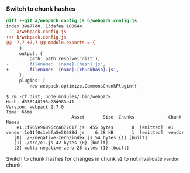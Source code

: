 ### Switch to chunk hashes

```diff
diff --git a/webpack.config.js b/webpack.config.js
index 39a77d0..13dafea 100644
--- a/webpack.config.js
+++ b/webpack.config.js
@@ -7,7 +7,7 @@ module.exports = {
     },
     output: {
         path: path.resolve('dist'),
-        filename: '[name].[hash].js',
+        filename: '[name].[chunkhash].js',
     },
     plugins: [
         new webpack.optimize.CommonsChunkPlugin({
```

    $ rm -rf dist; node_modules/.bin/webpack
    Hash: d336248193a28d983e41
    Version: webpack 2.7.0
    Time: 66ms
                             Asset       Size  Chunks             Chunk Names
        e1.1f965e96896cca677617.js  455 bytes       0  [emitted]  e1
    vendor.1e11f0c1ebfa5e58688d.js    6.38 kB       1  [emitted]  vendor
       [0] ./~/negative-zero/index.js 54 bytes {1} [built]
       [1] ./src/e1.js 42 bytes {0} [built]
       [2] multi negative-zero 28 bytes {1} [built]

Switch to chunk hashes for changes in chunk `e1` to not invalidate `vendor` chunk.
